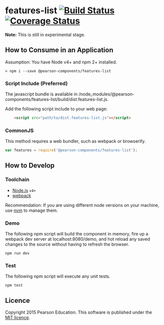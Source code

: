 # features-list [![Build Status](https://travis-ci.org/Pearson-Higher-Ed/features-list.svg?branch=master)](https://travis-ci.org/Pearson-Higher-Ed/features-list) [![Coverage Status](https://coveralls.io/repos/Pearson-Higher-Ed/features-list/badge.svg?branch=master&service=github)](https://coveralls.io/github/Pearson-Higher-Ed/features-list?branch=master)

**Note:** This is still in experimental stage.

## How to Consume in an Application

Assumption: You have Node v4+ and npm 2+ installed.

	> npm i --save @pearson-components/features-list

### Script Include (Preferred)

The javascript bundle is available in /node_modules/@pearson-components/features-list/build/dist.features-list.js.

Add the following script include to your web page:

```html
	<script src="path/to/dist.features-list.js"></script>
```
  
### CommonJS

This method requires a web bundler, such as webpack or browserify.

```js
var features = require('@pearson-components/features-list');
```

## How to Develop

### Toolchain

- [Node.js](http://nodejs.org) `v4+`
- [webpack](https://webpack.github.io/)

Recommendation: If you are using different node versions on your machine, use [nvm](https://github.com/creationix/nvm) 
to manage them.

### Demo

The following npm script will build the component in memory, fire up a webpack dev server at localhost:8080/demo, and 
hot reload any saved changes to the source without having to refresh the browser.

	npm run dev

### Test

The following npm script will execute any unit tests.

	npm test
	
## Licence

Copyright 2015 Pearson Education. This software is published under the [MIT licence](http://opensource.org/licenses/MIT).
